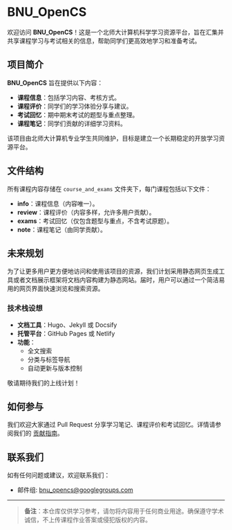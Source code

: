 # BNU_OpenCS

欢迎访问 **BNU_OpenCS**！这是一个北师大计算机科学学习资源平台，旨在汇集并共享课程学习与考试相关的信息，帮助同学们更高效地学习和准备考试。

## 项目简介

**BNU_OpenCS** 旨在提供以下内容：

- **课程信息**：包括学习内容、考核方式。
- **课程评价**：同学们的学习体验分享与建议。
- **考试回忆**：期中期末考试的题型与重点整理。
- **课程笔记**：同学们贡献的详细学习资料。

该项目由北师大计算机专业学生共同维护，目标是建立一个长期稳定的开放学习资源平台。

## 文件结构

所有课程内容存储在 `course_and_exams` 文件夹下，每门课程包括以下文件：

- **info**：课程信息（内容唯一）。
- **review**：课程评价（内容多样，允许多用户贡献）。
- **exams**：考试回忆（仅包含题型与重点，不含考试原题）。
- **note**：课程笔记（由同学贡献）。

## 未来规划

为了让更多用户更方便地访问和使用该项目的资源，我们计划采用静态网页生成工具或者文档展示框架将文档内容构建为静态网站。届时，用户可以通过一个简洁易用的网页界面快速浏览和搜索资源。

### 技术栈设想

- **文档工具**：Hugo、Jekyll 或 Docsify
- **托管平台**：GitHub Pages 或 Netlify
- **功能**：
  - 全文搜索
  - 分类与标签导航
  - 自动更新与版本控制

敬请期待我们的上线计划！

## 如何参与

我们欢迎大家通过 Pull Request 分享学习笔记、课程评价和考试回忆。详情请参阅我们的 [贡献指南](CONTRIBUTING.md)。

## 联系我们

如有任何问题或建议，欢迎联系我们：

- 邮件组: [bnu_opencs@googlegroups.com](mailto:bnu_opencs@googlegroups.com)

---

> **备注**：本仓库仅供学习参考，请勿将内容用于任何商业用途。确保遵守学术诚信，不上传课程作业答案或侵犯版权的内容。
